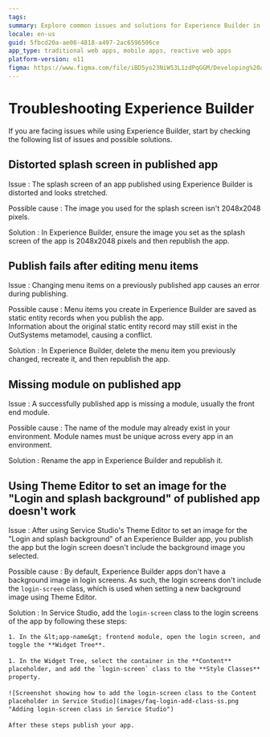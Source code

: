 ```yaml
---
tags:
summary: Explore common issues and solutions for Experience Builder in OutSystems 11 (O11), including image distortion, publishing errors, and module conflicts.
locale: en-us
guid: 5fbcd20a-ae06-4818-a497-2ac6596506ce
app_type: traditional web apps, mobile apps, reactive web apps
platform-version: o11
figma: https://www.figma.com/file/iBD5yo23NiW53L1zdPqGGM/Developing%20an%20Application?node-id=4454:3212
---
```


# Troubleshooting Experience Builder

If you are facing issues while using Experience Builder, start by checking the following list of issues and possible solutions.

## Distorted splash screen in published app

Issue
:   The splash screen of an app published using Experience Builder is distorted and looks stretched.

Possible cause
:   The image you used for the splash screen isn't 2048x2048 pixels.

Solution
:   In Experience Builder, ensure the image you set as the splash screen of the app is 2048x2048 pixels and then republish the app.

## Publish fails after editing menu items

Issue
:   Changing menu items on a previously published app causes an error during publishing.

Possible cause
:   Menu items you create in Experience Builder are saved as static entity records when you publish the app.  
    Information about the original static entity record may still exist in the OutSystems metamodel, causing a conflict.

Solution
:   In Experience Builder, delete the menu item you previously changed, recreate it, and then republish the app.

## Missing module on published app

Issue
:   A successfully published app is missing a module, usually the front end module.

Possible cause
:   The name of the module may already exist in your environment. Module names must be unique across every app in an environment.

Solution
:   Rename the app in Experience Builder and republish it.

## Using Theme Editor to set an image for the "Login and splash background" of published app doesn't work

Issue
:   After using Service Studio's Theme Editor to set an image for the "Login and splash background" of an Experience Builder app, you publish the app but the login screen doesn't include the background image you selected.

Possible cause
:   By default, Experience Builder apps don't have a background image in login screens. As such, the login screens don't include the `login-screen` class, which is used when setting a new background image using Theme Editor.

Solution
:   In Service Studio, add the `login-screen` class to the login screens of the app by following these steps:

    1. In the &lt;app-name&gt; frontend module, open the login screen, and toggle the **Widget Tree**.

    1. In the Widget Tree, select the container in the **Content** placeholder, and add the `login-screen` class to the **Style Classes** property.

    ![Screenshot showing how to add the login-screen class to the Content placeholder in Service Studio](images/faq-login-add-class-ss.png "Adding login-screen class in Service Studio")

    After these steps publish your app.
